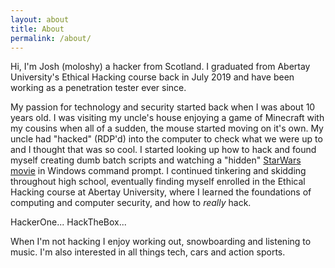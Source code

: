 ```yaml
---
layout: about
title: About
permalink: /about/
---
```


Hi, I'm Josh (moloshy) a hacker from Scotland. I graduated from Abertay University's Ethical Hacking course back in July 2019 and have been working as a penetration tester ever since.

My passion for technology and security started back when I was about 10 years old. I was visiting my uncle's house enjoying a game of Minecraft with my cousins when all of a sudden, the mouse started moving on it's own. My uncle had "hacked" (RDP'd) into the computer to check what we were up to and I thought that was so cool. I started looking up how to hack and found myself creating dumb batch scripts and watching a "hidden" [StarWars movie](https://www.youtube.com/watch?v=AM71W8jG28s) in Windows command prompt. I continued tinkering and skidding throughout high school, eventually finding myself enrolled in the Ethical Hacking course at Abertay University, where I learned the foundations of computing and computer security, and how to *really* hack.

HackerOne...
HackTheBox...

When I'm not hacking I enjoy working out, snowboarding and listening to music. I'm also interested in all things tech, cars and action sports.
